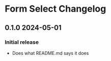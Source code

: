 # Form Select Changelog

## 0.1.0 2024-05-01

### Initial release

- Does what README.md says it does
